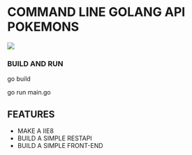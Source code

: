 # COMMAND LINE GOLANG API POKEMONS

<img src="https://4.bp.blogspot.com/-UYJjvmDemn0/WT3ov0R6cpI/AAAAAAAAvgE/frFGuJ4p4Ac7umWkdZZF5qTbnKdReWP2wCLcB/s1600/landscape-1456483171-pokemon2.jpg">

### BUILD AND RUN

go build

go run main.go

## FEATURES

- MAKE  A IIE8
- BUILD A SIMPLE RESTAPI
- BUILD A SIMPLE FRONT-END
